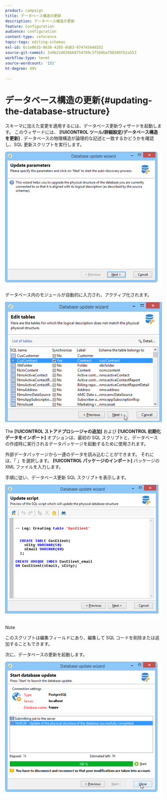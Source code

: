 ```yaml
---
product: campaign
title: データベース構造の更新
description: データベース構造の更新
feature: Configuration
audience: configuration
content-type: reference
topic-tags: editing-schemas
exl-id: 6c1e061b-8636-4285-8d83-97474544d252
source-git-commit: 3a9b21d626b60754789c3f594ba798309f62a553
workflow-type: tm+mt
source-wordcount: '151'
ht-degree: 49%

---
```


# データベース構造の更新{#updating-the-database-structure}



スキーマに加えた変更を適用するには、データベース更新ウィザードを起動します。 このウィザードには、 **[!UICONTROL ツール/詳細設定/データベース構造を更新]** . データベースの物理構造が論理的な記述と一致するかどうかを確認し、SQL 更新スクリプトを実行します。

![](assets/d_ncs_integration_schema_update.png)

データベース内のモジュールが自動的に入力され、アクティブ化されます。

![](assets/d_ncs_integration_schema_update_select.png)

The **[!UICONTROL ストアドプロシージャの追加]** および **[!UICONTROL 初期化データをインポート]** オプションは、最初の SQL スクリプトと、データベースの作成時に実行されるデータパッケージを起動するために使用されます。

外部データパッケージから一連のデータを読み込むことができます。 それには、「 」を選択します。 **[!UICONTROL パッケージのインポート]** パッケージの XML ファイルを入力します。

手順に従い、データベース更新 SQL スクリプトを表示します。

![](assets/d_ncs_integration_schema_update2.png)

>[!NOTE]
>
>このスクリプトは編集フィールドにあり、編集して SQL コードを削除または追加することもできます。

次に、データベースの更新を起動します。

![](assets/d_ncs_integration_schema_update3.png)
